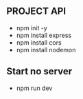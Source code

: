 ## PROJECT API

- npm init -y
- npm install express
- npm install cors
- npm install nodemon

## Start no server

- npm run dev
